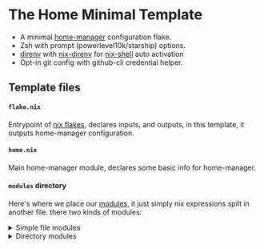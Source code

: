 # The Home Minimal Template

- A minimal [home-manager](https://nix-community.github.io/home-manager/index.xhtml#sec-flakes-standalone) configuration flake.
- Zsh with prompt (powerlevel10k/starship) options.
- [direnv](https://direnv.net) with [nix-direnv](https://github.com/nix-community/nix-direnv) for [nix-shell](https://nixos.wiki/wiki/Development_environment_with_nix-shell) auto activation
- Opt-in git config with github-cli credential helper.


## Template files

#### `flake.nix`
Entrypoint of [nix flakes](https://nix.dev/concepts/flakes.html), declares inputs, and outputs, in this template, it outputs home-manager configuration.

#### `home.nix`
Main home-manager module, declares some basic info for home-manager.

#### `modules` directory
Here's where we place our [modules](https://nixos.wiki/wiki/NixOS_modules), it just simply nix expressions spilt in another file.
there two kinds of modules:

<details>
<summary>Simple file modules</summary>

Just a file contains nix expressions.
```nix
import ./path/to/module.nix
```
</details>

<details>
<summary>Directory modules</summary>

A more complex modules, may have multiple files for readability, must contains default.nix at root of module.
for example:

```
home.nix
modules
└──zsh                     # module zsh
   ├── default.nix
   ├── powerlevel10k.nix   # file module `p10k` inside module `zsh` 
   └── starship            # dir module `starship` inside module `zsh`
       ├── default.nix
       └── starship.toml
```

Include it from home.nix
```
# home.nix
{
    imports = [
        ./modules/zsh
    ]
}
```
</details>